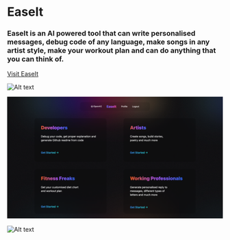 # EaseIt

### EaseIt is an AI powered tool that can write personalised messages, debug code of any language, make songs in any artist style, make your workout plan and can do anything that you can think of.

[Visit EaseIt](https://easeit.cyclic.app)

![Alt text](public/img/1.png?raw=true "Landing Page")

![Alt text](public/img/2.png?raw=true "Home Page")

![Alt text](public/img/3.png?raw=true "Developer Section")
